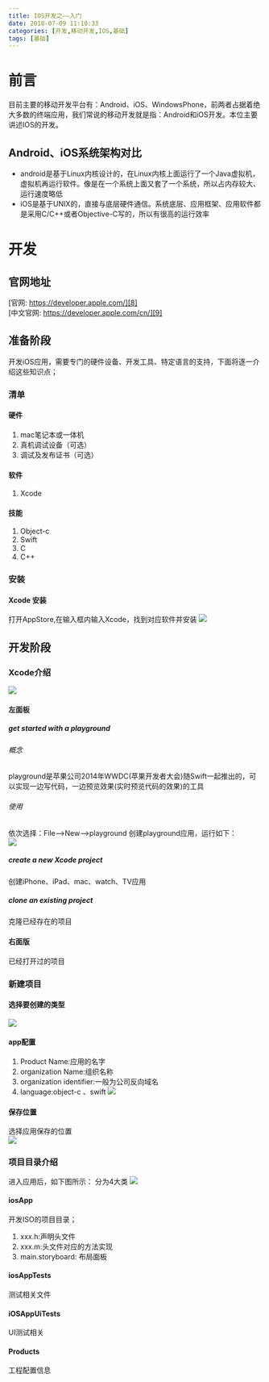 ```yaml
---
title: IOS开发之——入门
date: 2018-07-09 11:10:33
categories: [开发,移动开发,IOS,基础]
tags: [基础]
---
```

# 前言
目前主要的移动开发平台有：Android、iOS、WindowsPhone，前两者占据着绝大多数的终端应用，我们常说的移动开发就是指：Android和iOS开发。本位主要讲述IOS的开发。
## Android、iOS系统架构对比
- android是基于Linux内核设计的，在Linux内核上面运行了一个Java虚拟机，虚拟机再运行软件。像是在一个系统上面又套了一个系统，所以占内存较大、运行速度略低
- iOS是基于UNIX的，直接与底层硬件通信。系统底层、应用框架、应用软件都是采用C/C++或者Objective-C写的，所以有很高的运行效率

<!--more-->



# 开发
## 官网地址
[官网: https://developer.apple.com/][8]   
[中文官网: https://developer.apple.com/cn/][9]


## 准备阶段
开发iOS应用，需要专门的硬件设备、开发工具、特定语言的支持，下面将逐一介绍这些知识点；
### 清单
#### 硬件
1. mac笔记本或一体机
2. 真机调试设备（可选）
3. 调试及发布证书（可选）

#### 软件
1. Xcode

#### 技能
1. Object-c
2. Swift
3. C
4. C++

### 安装
#### Xcode 安装
打开AppStore,在输入框内输入Xcode，找到对应软件并安装
![][1]

## 开发阶段
### Xcode介绍
![][2]  
#### 左面板
##### get started with a playground
###### 概念
playground是苹果公司2014年WWDC(苹果开发者大会)随Swift一起推出的，可以实现一边写代码，一边预览效果(实时预览代码的效果)的工具
###### 使用
依次选择：File——>New——>playground 创建playground应用，运行如下：  
![][3]  
##### create a new Xcode project
创建iPhone、iPad、mac、watch、TV应用

##### clone an existing project
克隆已经存在的项目
#### 右面版
已经打开过的项目

### 新建项目
#### 选择要创建的类型
![][4]  
#### app配置
1. Product Name:应用的名字
2. organization Name:组织名称
3. organization identifier:一般为公司反向域名
4. language:object-c 、swift
![][5]
#### 保存位置
选择应用保存的位置  
![][6] 
### 项目目录介绍
进入应用后，如下图所示： 分为4大类 
![][7]

#### iosApp
开发ISO的项目目录；  

1. xxx.h:声明头文件
2. xxx.m:头文件对应的方法实现
3. main.storyboard: 布局面板

#### iosAppTests
测试相关文件
#### iOSAppUiTests
UI测试相关
#### Products
工程配置信息



[1]: http://bolo-imgs.pgzxc.com/ios-xcode-search.png
[2]: http://bolo-imgs.pgzxc.com/ios-xcode-main.png
[3]: http://bolo-imgs.pgzxc.com/ios-playground-create.png
[4]: http://bolo-imgs.pgzxc.com/ios-single-view.png
[5]: http://bolo-imgs.pgzxc.com/icon-project-config.png
[6]: http://bolo-imgs.pgzxc.com/ios-app-create-position.png
[7]: http://bolo-imgs.pgzxc.com/ios-project-iosapp.png

[8]: https://developer.apple.com/
[9]: https://developer.apple.com/cn/